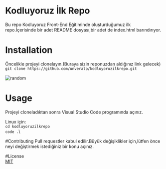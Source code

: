 # Kodluyoruz İlk Repo
Bu repo Kodluyoruz Front-End Eğitiminde oluşturduğumuz ilk repo.İçerisinde bir adet README dosyası,bir adet de index.html barındırıyor.

# Installation
Öncelikle projeyi clonelayın.(Buraya sizin reponuzdan aldığınız link gelecek)\
`git clone https://github.com/unveralp/kodluyoruzilkrepo.git`

![random](https://github.com/unveralp/kodluyoruzilkrepo/blob/main/repo.jpg)

# Usage
Projeyi cloneladıktan sonra Visual Studio Code programında açınız.

Linux için:\
`cd kodluyoruzilkrepo`\
`code .`\

#Contributing
Pull requestler kabul edilir.Büyük değişiklikler için,lütfen önce neyi değiştirmek istediğiniz bir konu açınız.

#License\
[MIT](https://opensource.org/licenses/MIT)
